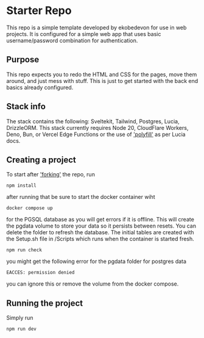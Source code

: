 # Starter Repo

This repo is a simple template developed by ekobedevon for use in web projects. It is configured for a simple web app that uses basic username/password combination for authentication.

## Purpose

This repo expects you to redo the HTML and CSS for the pages, move them around, and just mess with stuff. This is just to get started with the back end basics already configured.

## Stack info

The stack contains the following: Sveltekit, Tailwind, Postgres, Lucia, DrizzleORM. This stack currently requires Node 20, CloudFlare Workers, Deno, Bun, or Vercel Edge Functions or the use of ['polyfill'](https://lucia-auth.com/getting-started/) as per Lucia docs.

## Creating a project

To start after ['forking'](https://github.com/ekobedevon/STPLDStarter/fork) the repo, run

```npm install```

after running that be sure to start the docker container wiht

```docker compose up```

for the PGSQL database as you will get errors if it is offline. This will create the pgdata volume to store your data so it persists between resets. You can delete the folder to refresh the database. The initial tables are created with the Setup.sh file in /Scripts which runs when the container is started fresh.

```npm run check```

you might get the following error for the pgdata folder for postgres data

``` EACCES: permission denied ```

you can ignore this or remove the volume from the docker compose.

## Running the project

Simply run

```npm run dev```


